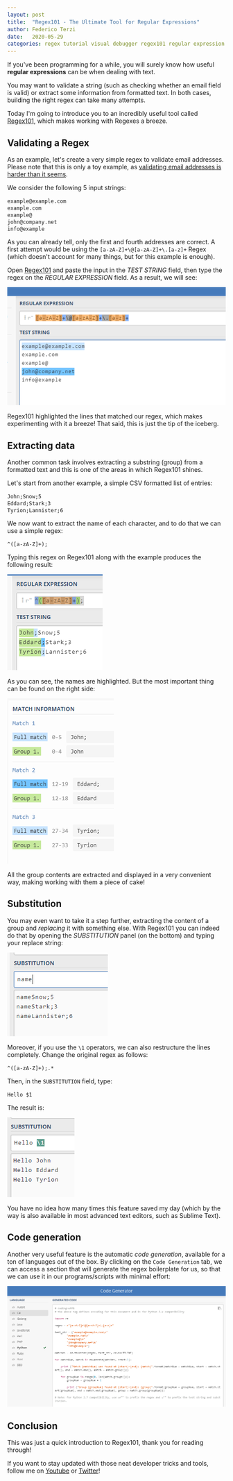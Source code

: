 ```yaml
---
layout: post
title:  "Regex101 - The Ultimate Tool for Regular Expressions"
author: Federico Terzi
date:   2020-05-29
categories: regex tutorial visual debugger regex101 regular expression
---
```

If you've been programming for a while, you will surely know how useful **regular expressions** can be when dealing with text.

You may want to validate a string (such as checking whether an email field is valid) or extract some information from formatted text. In both cases, building the right regex can take many attempts.
<!--more-->

Today I'm going to introduce you to an incredibly useful tool called [Regex101](https://regex101.com/), which makes working with Regexes a breeze.

## Validating a Regex
As an example, let's create a very simple regex to validate email addresses. Please note that this is only a toy example, as [validating email addresses is harder than it seems](https://www.regular-expressions.info/email.html).

We consider the following 5 input strings:

```
example@example.com
example.com
example@
john@company.net
info@example
```

As you can already tell, only the first and fourth addresses are correct. 
A first attempt would be using the `[a-zA-Z]+\@[a-zA-Z]+\.[a-z]+` Regex (which doesn't account for many things, but for this example is enough).

Open [Regex101](https://regex101.com/) and paste the input in the *TEST STRING* field, then type the regex on the *REGULAR EXPRESSION* field.
As a result, we will see:

![Validation Regex](/posts/validation-regex.png)

Regex101 highlighted the lines that matched our regex, which makes experimenting with it a breeze! That said, this is just the tip of the iceberg.

## Extracting data
Another common task involves extracting a substring (group) from a formatted text and this is one of the areas in which Regex101 shines.

Let's start from another example, a simple CSV formatted list of entries:

```
John;Snow;5
Eddard;Stark;3
Tyrion;Lannister;6
```

We now want to extract the name of each character,  and to do that we can use a simple regex:

```
^([a-zA-Z]+);
```

Typing this regex on Regex101 along with the example produces the following result:

![Extracting Data Regex 1](/posts/extracting-data-regex1.png)

As you can see, the names are highlighted. But the most important thing can be found on the right side:

![Extracting Data Regex 2](/posts/extracting-data-regex2.png)

All the group contents are extracted and displayed in a very convenient way, making working with them a piece of cake!

## Substitution
You may even want to take it a step further, extracting the content of a group and *replacing* it with something else. With Regex101 you can indeed do that by opening the *SUBSTITUTION* panel (on the bottom) and typing your replace string:

![Replace Regex 1](/posts/replace-regex-1.png)

Moreover, if you use the `\1` operators, we can also restructure the lines completely. Change the original regex as follows:

```
^([a-zA-Z]+);.*
```

Then, in the `SUBSTITUTION` field, type:

```
Hello $1
```

The result is:

![Substitution Regex 2](/posts/substitution-regex-2.png)

You have no idea how many times this feature saved my day (which by the way is also available in most advanced text editors, such as Sublime Text).

## Code generation

Another very useful feature is the automatic *code generation*, available for a ton of languages out of the box. By clicking on the `Code Generation` tab, we can access a section that will generate the regex boilerplate for us, so that we can use it in our programs/scripts with minimal effort:

![Code Generator](/posts/code-generator-regex.png)

## Conclusion

This was just a quick introduction to Regex101, thank you for reading through!

If you want to stay updated with those neat developer tricks and tools, follow me on [Youtube](https://www.youtube.com/c/FedericoTerzi) or [Twitter](https://twitter.com/terzi_federico)!